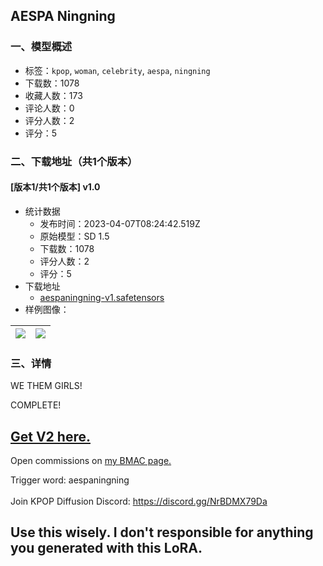 ## AESPA Ningning
### 一、模型概述

- 标签：`kpop`, `woman`, `celebrity`, `aespa`, `ningning`
- 下载数：1078
- 收藏人数：173
- 评论人数：0
- 评分人数：2
- 评分：5

### 二、下载地址（共1个版本）

#### [版本1/共1个版本] v1.0

- 统计数据
  - 发布时间：2023-04-07T08:24:42.519Z
  - 原始模型：SD 1.5
  - 下载数：1078
  - 评分人数：2
  - 评分：5
- 下载地址
  - [aespaningning-v1.safetensors](https://civitai.com/api/download/models/38934)
- 样例图像：

| <img src="https://image.civitai.com/xG1nkqKTMzGDvpLrqFT7WA/ffa26f34-9247-4828-35d0-31ff01266700/width=450/431430.jpeg" /> | <img src="https://image.civitai.com/xG1nkqKTMzGDvpLrqFT7WA/c26da0cf-d13c-4e5b-7d7f-6031f1276d00/width=450/431432.jpeg" /> |
| ---- | ---- |


### 三、详情
<p>WE THEM GIRLS!</p><p>COMPLETE!</p><p></p><h2><a target="_blank" rel="ugc" href="https://www.buymeacoffee.com/alelele/e/128575">Get V2 here.</a></h2><p>Open commissions on <a target="_blank" rel="ugc" href="https://www.buymeacoffee.com/alelele">my BMAC page.</a></p><p></p><p>Trigger word: aespaningning<br /><br />Join KPOP Diffusion Discord: <a target="_blank" rel="ugc" href="https://discord.gg/NrBDMX79Da">https://discord.gg/NrBDMX79Da</a></p><p></p><h2>Use this wisely. I don't responsible for anything you generated with this LoRA.</h2>